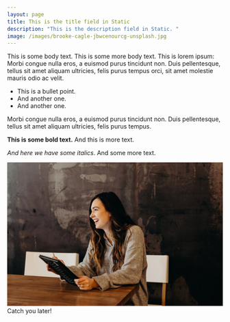 ```yaml
---
layout: page
title: This is the title field in Static
description: "This is the description field in Static. "
image: /images/brooke-cagle-jbwcenourcg-unsplash.jpg
---
```

This is some body text. This is some more body text. This is lorem ipsum: Morbi congue nulla eros, a euismod purus tincidunt non. Duis pellentesque, tellus sit amet aliquam ultricies, felis purus tempus orci, sit amet molestie mauris odio ac velit.

- This is a bullet point.
- And another one.
- And another one.

Morbi congue nulla eros, a euismod purus tincidunt non. Duis pellentesque, tellus sit amet aliquam ultricies, felis purus tempus.

**This is some bold text.** And this is more text.

_And here we have some italics_. And some more text.

![](/images/brooke-cagle-jbwcenourcg-unsplash.jpg)
Catch you later!
